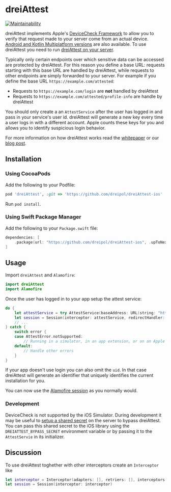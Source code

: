 # dreiAttest

[![Maintainability](https://api.codeclimate.com/v1/badges/739700599784ebf30814/maintainability)](https://codeclimate.com/repos/6037772f371217014d007062/maintainability)

dreiAttest implements Apple's [DeviceCheck Framework](https://developer.apple.com/documentation/devicecheck) to allow you to verify that request made to your server come from an actual device. [Android and Kotlin Multiplatform versions](https://github.com/dreipol/dreiAttest-android) are also available. To use dreiAttest you need to run [dreiAttest on your server](https://github.com/dreipol/dreiAttest-django).

Typically only certain endpoints over which sensitive data can be accessed are protected by dreiAttest. For this reason you define a base URL: requests starting with this base URL are handled by dreiAttest, while requests to other endpoints are simply forwarded to your server. For example if you define the base URL `https://example.com/attested`:
- Requests to `https://example.com/login` are **not** handled by dreiAttest
- Requests to `https://example.com/attested/profile-info` are handle by dreiAttest

You should only create a an `AttestService` after the user has logged in and pass in your service's user id. dreiAttest will generate a new key every time a user logs in with a different account. Apple counts these keys for you and allows you to identify suspicious login behavior.

For more information on how dreiAttest works read the [whitepaper](https://dreiattest.readthedocs.io/en/latest/index.html) or our [blog post](https://blog.dreipol.ch/introducing-dreiattest-2a86294abe83).

## Installation
### Using CocoaPods

Add the following to your Podfile:
```ruby
pod 'dreiAttest', :git => 'https://github.com/dreipol/dreiAttest-ios'
```
Run `pod install`.

### Using Swift Package Manager
Add the following to your `Package.swift` file:
```swift
dependencies: [
    .package(url: "https://github.com/dreipol/dreiAttest-ios", .upToNextMajor(from: "1.0.0"))
]
```

## Usage

Import `dreiAttest` and `Alamofire`:
```swift
import dreiAttest
import Alamofire
```

Once the user has logged in to your app setup the attest service:
```swift
do {
    let attestService = try AttestService(baseAddress: URL(string: "https://example.com/attested")!, uid: "hello@example.com", validationLevel: .signOnly)
    let session = Session(interceptor: attestService, redirectHandler: attestService)
    // ...
} catch {
    switch error {
    case AttestError.notSupported:
        // Running in a simulator, in an app extension, or on an Apple Silicon Mac.
    default:
        // Handle other errors
    }
}
```
If your app doesn't use login you can also omit the `uid`. In that case dreiAttest will generate an identifier that uniquely identifies the current installation for you.

You can now use the [Alamofire session](https://github.com/Alamofire/Alamofire) as you normally would.

### Development
DeviceCheck is not supported by the iOS Simulator. During development it may be useful to [setup a shared secret](https://github.com/dreipol/dreiattest-django#usage) on the server to bypass dreiAttest. You can pass this shared secret to the iOS library using the `DREIATTEST_BYPASS_SECRET` environment variable or by passing it to the `AttestServie` in its initializer.

## Discussion
To use dreiAttest toghether with other interceptors create an `Interceptor` like
```swift
let interceptor = Interceptor(adapters: [], retriers: [], interceptors: [attestService, authenticationInterceptor, ...])
let session = Session(interceptor: interceptor)
```
